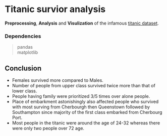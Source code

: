 # Titanic survior analysis
**Preprocessing**, **Analysis** and **Visulization** of the infamous [titanic dataset](https://www.kaggle.com/c/titanic/data?select=test.csv).
### Dependencies
> pandas \
> matplotlib

## Conclusion
- Females survived more compared to Males.
- Number of people from upper class survived twice more than that of lower class.
- People having family were prioritized 3/5 times over alone people.
- Place of embarkment astonishingly also affected people who survived with most surving from Cherbourgh then Queenstown followed by Southampton since majority of the first class embarked from Cherbourg Port.
- Most people in the titanic were around the age of 24-32 whereas there were only two people over 72 age.

